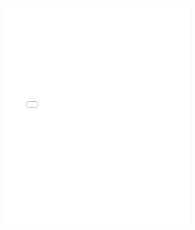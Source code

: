 <!DOCTYPE html>
<html lang="en">
<head>
  <meta charset="UTF-8">
  <meta name="viewport" content="width=device-width, initial-scale=1.0">
  <title>Resume</title>
</head>
<body>

  <embed src="HANASHYAM_DHAKAL_cv.pdf" type="application/pdf" width="100%" height="600px" />

</body>
</html>
